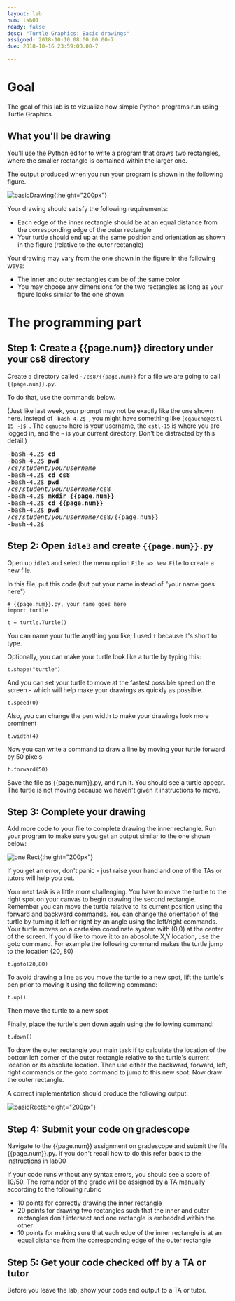 ```yaml
---
layout: lab
num: lab01
ready: false
desc: "Turtle Graphics: Basic drawings"
assigned: 2018-10-10 08:00:00.00-7
due: 2018-10-16 23:59:00.00-7

---
```



Goal
====

The goal of this lab is to vizualize how simple Python programs run using Turtle Graphics.


What you'll be drawing
----------------------

You'll use the Python editor to write a program that draws two rectangles, where the smaller rectangle is contained within the larger one. 

The output produced when you run your program is shown in the following figure.

![basicDrawing](basicRect.png){:height="200px"}

Your drawing should satisfy the following requirements:

* Each edge of the inner rectangle should be at an equal distance from the corresponding edge of the outer rectangle
* Your turtle should end up at the same position and orientation as shown in the figure (relative to the outer rectangle)

Your drawing may vary from the one shown in the figure in the following ways:

* The inner and outer rectangles can be of the same color
* You may choose any dimensions for the two rectangles as long as your figure looks similar to the one shown

# The programming part

## Step 1: Create a {{page.num}} directory under your cs8 directory

Create a directory called `~/cs8/{{page.num}}` for a file
we are going to call `{{page.num}}.py`.

To do that, use the commands below.

(Just like last week, your prompt may not be exactly like the one shown here.  Instead of `-bash-4.2$ `, you might have something like `[cgaucho@cstl-15 ~]$ `.    The `cgaucho` here is your username, the `cstl-15` is where you are logged in, and the `~` is your current directory.    Don't be distracted by this detail.)


<pre>-bash-4.2$ <strong>cd</strong>
-bash-4.2$ <strong>pwd</strong>
/<em>cs</em>/<em>student</em>/<em>yourusername</em>
-bash-4.2$ <strong>cd cs8</strong>
-bash-4.2$ <strong>pwd</strong>
/<em>cs</em>/<em>student</em>/<em>yourusername</em>/cs8
-bash-4.2$ <strong>mkdir {{page.num}}</strong>
-bash-4.2$ <strong>cd {{page.num}}</strong>
-bash-4.2$ <strong>pwd</strong>
/<em>cs</em>/<em>student</em>/<em>yourusername</em>/cs8/{{page.num}}
-bash-4.2$
</pre>

## Step 2: Open `idle3` and create `{{page.num}}.py`

Open up `idle3` and select the menu option `File => New File` to create a new file.

In this file, put this code (but put your name instead of "your name goes here")

```
# {{page.num}}.py, your name goes here
import turtle

t = turtle.Turtle()

```

You can name your turtle anything you like; I used `t` because it's short to type.

Optionally, you can make your turtle look like a turtle by typing this:

```
t.shape("turtle")
```

And you can set your turtle to move at the fastest possible speed on the screen - which will help make your drawings as quickly as possible.

```
t.speed(0)
```
Also, you can change the pen width to make your drawings look more prominent

```
t.width(4)
```
Now you can write a command to draw a line by moving your turtle forward by 50 pixels

```
t.forward(50)
```

Save the file as {{page.num}}.py, and run it.   You should see a turtle appear. The turtle is not moving because we haven't given it instructions to move. 


## Step 3: Complete your drawing

Add more code to your file to complete drawing the inner rectangle. Run your program to make sure you get an output similar to the one shown below:

![one Rect](oneRect.png){:height="200px"}

If you get an error, don't panic - just raise your hand and one of the TAs or tutors will help you out.

Your next task is a little more challenging. You have to move the turtle to the right spot on your canvas to begin drawing the second rectangle. Remember you can move the turtle relative to its current position using the forward and backward commands. You can change the orientation of the turtle by turning it left or right by an angle using the left/right commands. Your turtle moves on a cartesian coordinate system with (0,0) at the center of the screen. If you'd like to move it to an abosolute X,Y location, use the goto command. For example the following command makes the turtle jump to the location (20, 80)

```
t.goto(20,80)
```

To avoid drawing a line as you move the turtle to a new spot, lift the turtle's pen prior to moving it using the following command:

```
t.up()
```

Then move the turtle to a new spot

Finally, place the turtle's pen down again using the following command:

```
t.down()
```

To draw the outer rectangle your main task if to calculate the location of the bottom left corner of the outer rectangle relative to the turtle's current location or its absolute location. Then use either the backward, forward, left, right commands or the goto command to jump to this new spot. Now draw the outer rectangle. 

A correct implementation should produce the following output:

![basicRect](basicRect.png){:height="200px"}

## Step 4: Submit your code on gradescope

Navigate to the {{page.num}} assignment on gradescope and submit the file {{page.num}}.py. If you don't recall how to do this refer back to the instructions in lab00

If your code runs without any syntax errors, you should see a score of 10/50. The remainder of the grade will be assigned by a TA manually according to the following rubric

* 10 points for correctly drawing the inner rectangle
* 20 points for drawing two rectangles such that the inner and outer rectangles don't intersect and one rectangle is embedded within the other
* 10 points for making sure that each edge of the inner rectangle is at an equal distance from the corresponding edge of the outer rectangle


## Step 5: Get your code checked off by a TA or tutor

Before you leave the lab, show your code and  output to a TA or tutor.



